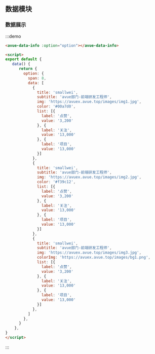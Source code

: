 <script>
export default {
   data() {
      return {
        option: {
          span: 8,
          data: [
            {
              title: 'smallwei',
              subtitle: 'avue部门-前端研发工程师',
              img: 'https://avuex.avue.top/images/img1.jpg',
              color: '#00a7d0',
              list: [{
                label: '点赞',
                value: '3,200'
              }, {
                label: '关注',
                value: '13,000'
              }, {
                label: '项目',
                value: '13,000'
              }]
            },
            {
              title: 'smallwei',
              subtitle: 'avue部门-前端研发工程师',
              img: 'https://avuex.avue.top/images/img2.jpg',
              color: '#f39c12',
              list: [{
                label: '点赞',
                value: '3,200'
              }, {
                label: '关注',
                value: '13,000'
              }, {
                label: '项目',
                value: '13,000'
              }]
            },
            {
              title: 'smallwei',
              subtitle: 'avue部门-前端研发工程师',
              img: 'https://avuex.avue.top/images/img3.jpg',
              colorImg: 'https://avuex.avue.top/images/bg1.png',
              list: [{
                label: '点赞',
                value: '3,200'
              }, {
                label: '关注',
                value: '13,000'
              }, {
                label: '项目',
                value: '13,000'
              }]
            },
          ]
        },
      }
    },
}
</script>
<style>

</style>

## 数据模块



### 数据展示


:::demo  
```html
<avue-data-info :option="option"></avue-data-info>

<script>
export default {
   data() {
      return {
        option: {
          span: 8,
          data: [
            {
              title: 'smallwei',
              subtitle: 'avue部门-前端研发工程师',
              img: 'https://avuex.avue.top/images/img1.jpg',
              color: '#00a7d0',
              list: [{
                label: '点赞',
                value: '3,200'
              }, {
                label: '关注',
                value: '13,000'
              }, {
                label: '项目',
                value: '13,000'
              }]
            },
            {
              title: 'smallwei',
              subtitle: 'avue部门-前端研发工程师',
              img: 'https://avuex.avue.top/images/img2.jpg',
              color: '#f39c12',
              list: [{
                label: '点赞',
                value: '3,200'
              }, {
                label: '关注',
                value: '13,000'
              }, {
                label: '项目',
                value: '13,000'
              }]
            },
            {
              title: 'smallwei',
              subtitle: 'avue部门-前端研发工程师',
              img: 'https://avuex.avue.top/images/img3.jpg',
              colorImg: 'https://avuex.avue.top/images/bg1.png',
              list: [{
                label: '点赞',
                value: '3,200'
              }, {
                label: '关注',
                value: '13,000'
              }, {
                label: '项目',
                value: '13,000'
              }]
            },
          ]
        },
      }
    },
}
</script>
```
:::